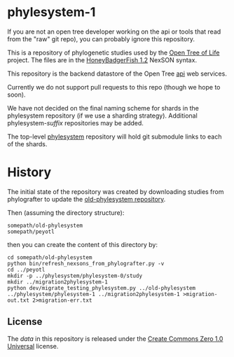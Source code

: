 # phylesystem-1

If you are not an open tree developer working on the
api or tools that read from the "raw" git repo), you can probably
ignore this repository.

This is a repository of phylogenetic studies used by the
[Open Tree of Life](http://opentreeoflife.org) project.
The files are in the [HoneyBadgerFish 1.2](https://github.com/OpenTreeOfLife/api.opentreeoflife.org/wiki/HoneyBadgerFish) 
NexSON syntax.

This repository is the backend datastore of the Open Tree 
[api](https://github.com/OpenTreeOfLife/api.opentreeoflife.org)
web services.

Currently we do not support pull requests to this repo (though
we hope to soon).

We have not decided on the final naming scheme for shards in the 
phylesystem repository (if we use a sharding strategy). Additional
phylesystem-*suffix* repositories may be added.

The top-level [phylesystem](https://github.com/OpenTreeOfLife/phylesystem)
repository will hold git submodule links to each of the 
shards. 


# History

The initial state of the repository was created by downloading
studies from phylografter to update the
[old-phylesystem repository](https://github.com/mtholder/old-phylesystem).

Then (assuming the directory structure):

    somepath/old-phylesystem
    somepath/peyotl

then you can create the content of this directory by:

    cd somepath/old-phylesystem
    python bin/refresh_nexsons_from_phylografter.py -v
    cd ../peyotl
    mkdir -p ../phylesystem/phylesystem-0/study
    mkdir ../migration2phylesystem-1
    python dev/migrate_testing_phylesystem.py ../old-phylesystem ../phylesystem/phylesystem-1 ../migration2phylesystem-1 >migration-out.txt 2>migration-err.txt 



## License

The *data* in this repository is released under the [Create Commons Zero 1.0 Universal](https://creativecommons.org/publicdomain/zero/1.0/) license.

